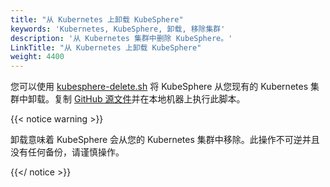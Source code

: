 ```yaml
---
title: "从 Kubernetes 上卸载 KubeSphere"
keywords: 'Kubernetes, KubeSphere, 卸载, 移除集群'
description: '从 Kubernetes 集群中删除 KubeSphere。'
LinkTitle: "从 Kubernetes 上卸载 KubeSphere"
weight: 4400
---
```


您可以使用 [kubesphere-delete.sh](https://github.com/kubesphere/ks-installer/blob/master/scripts/kubesphere-delete.sh) 将 KubeSphere 从您现有的 Kubernetes 集群中卸载。复制 [GitHub 源文件](https://raw.githubusercontent.com/kubesphere/ks-installer/master/scripts/kubesphere-delete.sh)并在本地机器上执行此脚本。

{{< notice warning >}}

卸载意味着 KubeSphere 会从您的 Kubernetes 集群中移除。此操作不可逆并且没有任何备份，请谨慎操作。

{{</ notice >}}